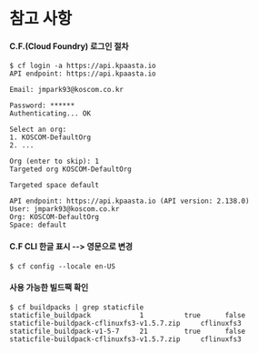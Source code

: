 # 참고 사항

#### C.F.\(Cloud Foundry\) 로그인 절차   

```
$ cf login -a https://api.kpaasta.io
API endpoint: https://api.kpaasta.io

Email: jmpark93@koscom.co.kr

Password: ******
Authenticating... OK

Select an org: 
1. KOSCOM-DefaultOrg
2. ...

Org (enter to skip): 1
Targeted org KOSCOM-DefaultOrg

Targeted space default

API endpoint: https://api.kpaasta.io (API version: 2.138.0) 
User: jmpark93@koscom.co.kr 
Org: KOSCOM-DefaultOrg 
Space: default 
```

#### C.F CLI 한글 표시 --&gt; 영문으로 변경

```text
$ cf config --locale en-US
```

#### 사용 가능한 빌드팩 확인 

```text
$ cf buildpacks | grep staticfile
staticfile_buildpack            1          true      false    staticfile-buildpack-cflinuxfs3-v1.5.7.zip     cflinuxfs3
staticfile_buildpack-v1-5-7     21         true      false    staticfile-buildpack-cflinuxfs3-v1.5.7.zip     cflinuxfs3
```



